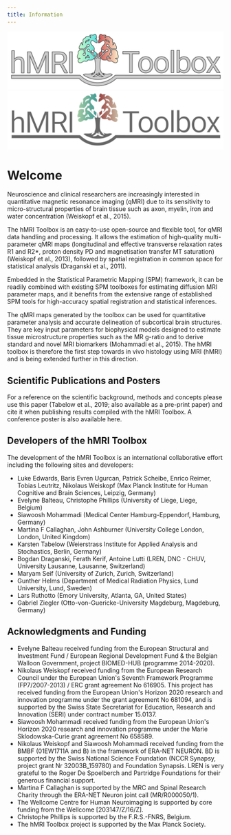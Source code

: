 ```yaml
---
title: Information
---
```


![hMRI Toolbox Banner](assets/images/Banner_Light@512px.png#only-light)
![hMRI Toolbox Banner](assets/images/Banner_Dark@512px.png#only-dark)

# Welcome

Neuroscience and clinical researchers are increasingly interested in quantitative magnetic resonance imaging (qMRI) due
to its sensitivity to micro-structural properties of brain tissue such as axon, myelin, iron and water concentration (Weiskopf et al., 2015).

The hMRI Toolbox is an easy-to-use open-source and flexible tool, for qMRI data handling and processing.
It allows the estimation of high-quality multi-parameter qMRI maps (longitudinal and effective transverse relaxation rates R1 and R2*,
proton density PD and magnetisation transfer MT saturation) (Weiskopf et al., 2013),
followed by spatial registration in common space for statistical analysis (Draganski et al., 2011).

Embedded in the Statistical Parametric Mapping (SPM) framework,
it can be readily combined with existing SPM toolboxes for estimating diffusion MRI parameter maps,
and it benefits from the extensive range of established SPM tools for high-accuracy spatial registration and statistical inferences.

The qMRI maps generated by the toolbox can be used for quantitative parameter analysis and accurate delineation of subcortical brain structures.
They are key input parameters for biophysical models designed to estimate tissue microstructure properties
such as the MR g-ratio and to derive standard and novel MRI biomarkers (Mohammadi et al., 2015).
The hMRI toolbox is therefore the first step towards in vivo histology using MRI (hMRI) and is being extended further in this direction.


## Scientific Publications and Posters

For a reference on the scientific background, methods and concepts please use this paper
(Tabelow et al., 2019; also available as a pre-print paper) and cite it when publishing results compiled with the hMRI Toolbox. A conference poster is also available here.


## Developers of the hMRI Toolbox

The development of the hMRI Toolbox is an international collaborative effort including the following sites and developers:

- Luke Edwards, Baris Evren Ugurcan, Patrick Scheibe, Enrico Reimer, Tobias Leutritz, Nikolaus Weiskopf (Max Planck Institute for Human Cognitive and Brain Sciences, Leipzig, Germany)
- Evelyne Balteau, Christophe Phillips (University of Liege, Liege, Belgium)
- Siawoosh Mohammadi (Medical Center Hamburg-Eppendorf, Hamburg, Germany)
- Martina F Callaghan, John Ashburner (University College London, London, United Kingdom)
- Karsten Tabelow (Weierstrass Institute for Applied Analysis and Stochastics, Berlin, Germany)
- Bogdan Draganski, Ferath Kerif, Antoine Lutti (LREN, DNC - CHUV, University Lausanne, Lausanne, Switzerland)
- Maryam Seif (University of Zurich, Zurich, Switzerland)
- Gunther Helms (Department of Medical Radiation Physics, Lund University, Lund, Sweden)
- Lars Ruthotto (Emory University, Atlanta, GA, United States)
- Gabriel Ziegler (Otto-von-Guericke-University Magdeburg, Magdeburg, Germany)

## Acknowledgments and Funding

- Evelyne Balteau received funding from the European Structural and Investment Fund / European Regional Development Fund & the Belgian Walloon Government, project BIOMED-HUB (programme 2014-2020).
- Nikolaus Weiskopf received funding from the European Research Council under the European Union's Seventh Framework Programme (FP7/2007-2013) / ERC grant agreement No 616905. This project has received funding from the European Union's Horizon 2020 research and innovation programme under the grant agreement No 681094, and is supported by the Swiss State Secretariat for Education, Research and Innovation (SERI) under contract number 15.0137.
- Siawoosh Mohammadi received funding from the European Union's Horizon 2020 research and innovation programme under the Marie Sklodowska-Curie grant agreement No 658589.
- Nikolaus Weiskopf and Siawoosh Mohammadi received funding from the BMBF (01EW1711A and B) in the framework of ERA-NET NEURON. BD is supported by the Swiss National Science Foundation (NCCR Synapsy, project grant Nr 32003B_159780) and Foundation Synapsis. LREN is very grateful to the Roger De Spoelberch and Partridge Foundations for their generous financial support.
- Martina F Callaghan is supported by the MRC and Spinal Research Charity through the ERA-NET Neuron joint call (MR/R000050/1).
- The Wellcome Centre for Human Neuroimaging is supported by core funding from the Wellcome \[203147/Z/16/Z\].
- Christophe Phillips is supported by the F.R.S.-FNRS, Belgium.
- The hMRI Toolbox project is supported by the Max Planck Society.